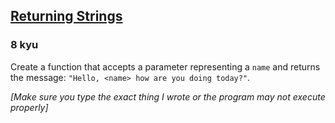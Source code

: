 <h2><a href=https://www.codewars.com/kata/55a70521798b14d4750000a4/train/javascript target="_blank">Returning Strings</a></h2><h3>8 kyu</h3><p>Create a function that accepts a parameter representing a <code>name</code> and returns the message: <code>"Hello, &lt;name&gt; how are you doing today?"</code>.</p><p><em>[Make sure you type the exact thing I wrote or the program may not execute properly]</em></p>